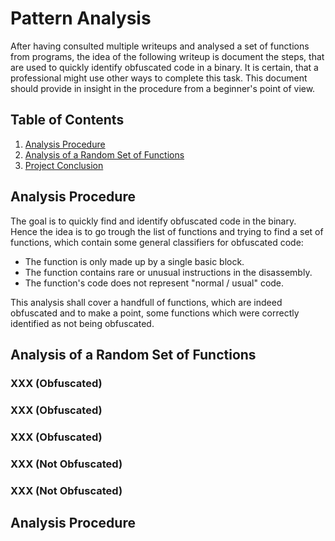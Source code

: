 # Pattern Analysis
After having consulted multiple writeups and analysed a set of functions from programs, the idea of the following writeup is document the steps, that are used to quickly identify obfuscated code in a binary. It is certain, that a professional might use other ways to complete this task. This document should provide in insight in the procedure from a beginner's point of view.

## Table of Contents
1. [Analysis Procedure](#analysisprocedure)
2. [Analysis of a Random Set of Functions](#randomanalysis)
3. [Project Conclusion](#typeofobfuscation)

## Analysis Procedure <a name="analysisprocedure"></a>
The goal is to quickly find and identify obfuscated code in the binary. Hence the idea is to go trough the list of functions and trying to find a set of functions, which contain some general classifiers for obfuscated code: 
- The function is only made up by a single basic block.
- The function contains rare or unusual instructions in the disassembly.
- The function's code does not represent "normal / usual" code.

This analysis shall cover a handfull of functions, which are indeed obfuscated and to make a point, some functions which were correctly identified as not being obfuscated.

## Analysis of a Random Set of Functions <a name="randomanalysis"></a>
### XXX (Obfuscated)
### XXX (Obfuscated)
### XXX (Obfuscated)


### XXX (Not Obfuscated)
### XXX (Not Obfuscated)






## Analysis Procedure <a name="analysisprocedure"></a>
